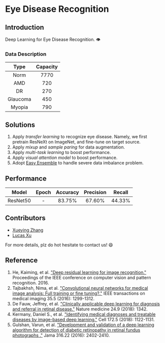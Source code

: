 # Eye Disease Recognition
## Introduction
Deep Learning for Eye Disease Recognition. :eye:

### Data Description
| Type | Capacity |
| :---: | :---: |
| Norm | 7770 |
| AMD | 720 |
| DR | 270 |
| Glaucoma | 450 |
| Myopia | 790 |
 

## Solutions
1. Apply _transfer learning_ to recognize eye disease. Namely, we first pretrain ResNeXt on ImageNet, and fine-tune on target source.
2. Apply _mixup_ and _sample paring_ for data augmentation.
3. Apply _multi-task learning_ to boost performance.
4. Apply _visual attention model_ to boost performance.
5. Adopt [Easy Ensemble](https://cs.nju.edu.cn/zhouzh/zhouzh.files/publication/tsmcb09.pdf) to handle severe data imbalance problem.


## Performance
| Model | Epoch | Accuracy | Precision | Recall |
| :---: | :---: | :---: | :---: | :---: |
| ResNet50 | - | 83.75% | 67.60% | 44.33% |


## Contributors
* [Xueying Zhang](https://github.com/Schneey)
* [Lucas Xu](https://github.com/lucasxlu)

For more details, plz do hot hesitate to contact us! :smile:


## Reference
1. He, Kaiming, et al. ["Deep residual learning for image recognition."](https://www.cv-foundation.org/openaccess/content_cvpr_2016/papers/He_Deep_Residual_Learning_CVPR_2016_paper.pdf) Proceedings of the IEEE conference on computer vision and pattern recognition. 2016.
2. Tajbakhsh, Nima, et al. ["Convolutional neural networks for medical image 
analysis: Full training or fine tuning?."](https://arxiv.org/pdf/1706.00712.pdf) IEEE transactions on medical 
imaging 35.5 (2016): 1299-1312.
3. De Fauw, Jeffrey, et al. ["Clinically applicable deep learning for diagnosis and referral in retinal disease."](https://www.nature.com/articles/s41591-018-0107-6) Nature medicine 24.9 (2018): 1342. 
4. Kermany, Daniel S., et al. ["Identifying medical diagnoses and treatable 
diseases by image-based deep learning."](https://www.cell.com/cell/fulltext/S0092-8674(18)30154-5?code=cell-site) Cell 172.5 (2018): 1122-1131.
5. Gulshan, Varun, et al. ["Development and validation of a deep learning 
algorithm for detection of diabetic retinopathy in retinal fundus photographs
."](https://static.googleusercontent.com/media/research.google.com/zh-CN//pubs/archive/45732.pdf) Jama 316.22 (2016): 2402-2410.